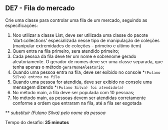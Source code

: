 ## DE7 - Fila do mercado

Crie uma classe para controlar uma fila de um mercado, seguindo as especificações:

1. Noo utilizar a classe List, deve ser utilizada uma classe do pacote 'dart:collections' especializada nesse tipo de
   manipulação de coleções (manipular extremidades de coleções - primeiro e ultimo item)
2. Quem entra na fila primeiro, sera atendido primeiro;
3. Cada pessoa da fila deve ter um nome e sobrenome gerado aleatoriamente. O gerador de nomes deve ser uma classe
   separada, que tenha apenas o método `gerarNomeAleatorio`;
4. Quando uma pessoa entra na fila, deve ser exibido no console *`(Fulano Silva) entrou na fila`
5. Quando uma pessoa for atendida, deve ser exibido no console uma mensagem dizendo *`(Fulano Silva) foi atendido(a)`
6. No método main, a fila deve ser populada com 10 pessoas;
7. No método main, as pessoas devem ser atendidas corretamente conforme a ordem que entraram na fila, até a fila
   ser esgotada

** _substituir (Fulano Silva) pelo nome da pessoa_

Tempo do desafio: __35 minutos__  